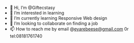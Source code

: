- 👋 Hi, I’m @Giftecstasy
- 👀 I’m interested in learning 
- 🌱 I’m currently learning Responsive Web design 
- 💞️ I’m looking to collaborate on finding a job 
- 📫 How to reach me by email @eyarebeese@gmail.com 0r tel:08181761740

<!---
Giftecstasy/Giftecstasy is a ✨ special ✨ repository because its `README.md` (this file) appears on your GitHub profile.
You can click the Preview link to take a look at your changes.
--->
